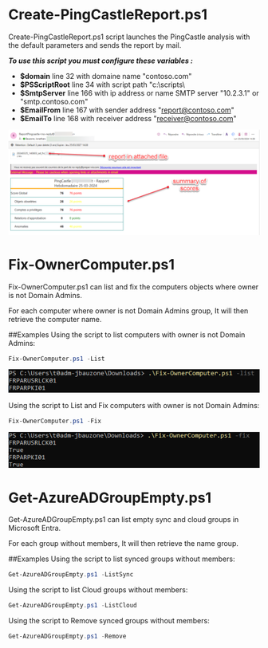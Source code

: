 Create-PingCastleReport.ps1
===================

Create-PingCastleReport.ps1 script launches the PingCastle analysis with the default parameters and sends the report by mail.

***To use this script you must configure these variables :***
- **$domain** line 32 with domaine name "contoso.com"
- **$PSScriptRoot** line 34 with script path "c:\scripts\
- **$SmtpServer** line 166 with ip address or name SMTP server "10.2.3.1" or "smtp.contoso.com"
- **$EmailFrom** line 167 with sender address "report@contoso.com"
- **$EmailTo** line 168 with receiver address "receiver@contoso.com"

![alt tag](Images/Create-PingCastleReport-Mail.png)

Fix-OwnerComputer.ps1
===================

Fix-OwnerComputer.ps1 can list and fix the computers objects where owner is not Domain Admins.

For each computer where owner is not Domain Admins group, It will then retrieve the computer name.


##Examples
Using the script to list computers with owner is not Domain Admins:
```PowerShell
Fix-OwnerComputer.ps1 -List
```
![alt tag](Images/Fix-OwnerComputer-List.png)

Using the script to List and Fix computers with owner is not Domain Admins:
```PowerShell
Fix-OwnerComputer.ps1 -Fix
```
![alt tag](Images/Fix-OwnerComputer-Fix.png)


Get-AzureADGroupEmpty.ps1
===================

Get-AzureADGroupEmpty.ps1 can list empty sync and cloud groups in Microsoft Entra.

For each group without members, It will then retrieve the name group.


##Examples
Using the script to list synced groups without members:
```PowerShell
Get-AzureADGroupEmpty.ps1 -ListSync
```

Using the script to list Cloud groups without members:
```PowerShell
Get-AzureADGroupEmpty.ps1 -ListCloud
```

Using the script to Remove synced groups without members:
```PowerShell
Get-AzureADGroupEmpty.ps1 -Remove
```

